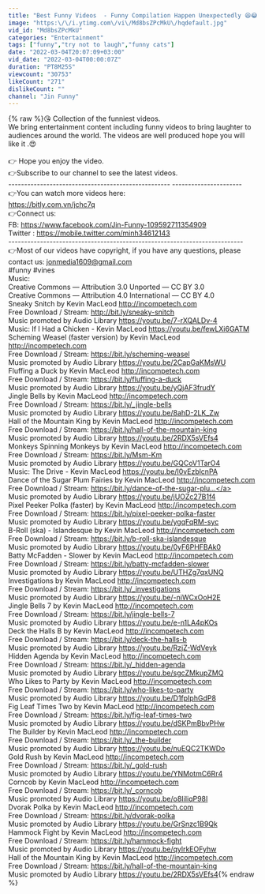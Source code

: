```yaml
---
title: "Best Funny Videos  - Funny Compilation Happen Unexpectedly 😆😂🤣#243"
image: "https:\/\/i.ytimg.com\/vi\/Md8bsZPcMkU\/hqdefault.jpg"
vid_id: "Md8bsZPcMkU"
categories: "Entertainment"
tags: ["funny","try not to laugh","funny cats"]
date: "2022-03-04T20:07:09+03:00"
vid_date: "2022-03-04T00:00:07Z"
duration: "PT8M25S"
viewcount: "30753"
likeCount: "271"
dislikeCount: ""
channel: "Jin Funny"
---
```

{% raw %}😘 Collection of the funniest videos.<br />We bring entertainment content including funny videos to bring laughter to audiences around the world. The videos are well produced hope you will like it .😍<br /><br />👉 Hope you enjoy the video.<br />👉Subscribe to our channel to see the latest videos.<br />--------------------------------------------------- ----------------------<br />👉You can watch more videos here:<br /><a rel="nofollow" target="blank" href="https://bitly.com.vn/jchc7q">https://bitly.com.vn/jchc7q</a><br />👉Connect us:<br />FB: <a rel="nofollow" target="blank" href="https://www.facebook.com/Jin-Funny-109592711354909">https://www.facebook.com/Jin-Funny-109592711354909</a><br />Twitter : <a rel="nofollow" target="blank" href="https://mobile.twitter.com/minh34612143">https://mobile.twitter.com/minh34612143</a><br />--------------------------------------------------------------------------<br />👉Most of our videos have copyright, if you have any questions, please contact us: jonmedia1609@gmail.com<br />#funny #vines<br />Music:<br />Creative Commons — Attribution 3.0 Unported — CC BY 3.0<br />Creative Commons — Attribution 4.0 International — CC BY 4.0<br />Sneaky Snitch by Kevin MacLeod <a rel="nofollow" target="blank" href="http://incompetech.com">http://incompetech.com</a><br />Free Download / Stream: <a rel="nofollow" target="blank" href="http://bit.ly/sneaky-snitch">http://bit.ly/sneaky-snitch</a><br />Music promoted by Audio Library <a rel="nofollow" target="blank" href="https://youtu.be/7-rXQALDv-4">https://youtu.be/7-rXQALDv-4</a><br />Music: If I Had a Chicken - Kevin MacLeod <a rel="nofollow" target="blank" href="https://youtu.be/fewLXi6GATM">https://youtu.be/fewLXi6GATM</a><br />Scheming Weasel (faster version) by Kevin MacLeod <a rel="nofollow" target="blank" href="http://incompetech.com">http://incompetech.com</a><br />Free Download / Stream: <a rel="nofollow" target="blank" href="https://bit.ly/scheming-weasel">https://bit.ly/scheming-weasel</a><br />Music promoted by Audio Library <a rel="nofollow" target="blank" href="https://youtu.be/2CapGaKMsWU">https://youtu.be/2CapGaKMsWU</a><br />Fluffing a Duck by Kevin MacLeod <a rel="nofollow" target="blank" href="http://incompetech.com">http://incompetech.com</a><br />Free Download / Stream: <a rel="nofollow" target="blank" href="https://bit.ly/fluffing-a-duck">https://bit.ly/fluffing-a-duck</a><br />Music promoted by Audio Library <a rel="nofollow" target="blank" href="https://youtu.be/yQjAF3frudY">https://youtu.be/yQjAF3frudY</a><br />Jingle Bells by Kevin MacLeod <a rel="nofollow" target="blank" href="http://incompetech.com">http://incompetech.com</a><br />Free Download / Stream:  <a rel="nofollow" target="blank" href="https://bit.ly/_jingle-bells">https://bit.ly/_jingle-bells</a><br />Music promoted by Audio Library <a rel="nofollow" target="blank" href="https://youtu.be/8ahD-2LK_Zw">https://youtu.be/8ahD-2LK_Zw</a><br />Hall of the Mountain King by Kevin MacLeod <a rel="nofollow" target="blank" href="http://incompetech.com">http://incompetech.com</a> <br />Free Download / Stream: <a rel="nofollow" target="blank" href="https://bit.ly/hall-of-the-mountain-king">https://bit.ly/hall-of-the-mountain-king</a><br />Music promoted by Audio Library <a rel="nofollow" target="blank" href="https://youtu.be/2RDX5sVEfs4">https://youtu.be/2RDX5sVEfs4</a><br />Monkeys Spinning Monkeys by Kevin MacLeod <a rel="nofollow" target="blank" href="http://incompetech.com">http://incompetech.com</a><br />Free Download / Stream: <a rel="nofollow" target="blank" href="https://bit.ly/Msm-Km">https://bit.ly/Msm-Km</a><br />Music promoted by Audio Library <a rel="nofollow" target="blank" href="https://youtu.be/GQCoV1TarO4">https://youtu.be/GQCoV1TarO4</a><br />Music: The Drive - Kevin MacLeod <a rel="nofollow" target="blank" href="https://youtu.be/I0vEzblcnPA">https://youtu.be/I0vEzblcnPA</a><br />Dance of the Sugar Plum Fairies by Kevin MacLeod <a rel="nofollow" target="blank" href="http://incompetech.com">http://incompetech.com</a><br />Free Download / Stream:  <a rel="nofollow" target="blank" href="https://bit.ly/dance-of-the-sugar-plu...">https://bit.ly/dance-of-the-sugar-plu...</a><br />Music promoted by Audio Library <a rel="nofollow" target="blank" href="https://youtu.be/jUOZc27B1f4">https://youtu.be/jUOZc27B1f4</a><br />Pixel Peeker Polka (faster) by Kevin MacLeod <a rel="nofollow" target="blank" href="http://incompetech.com">http://incompetech.com</a><br />Free Download / Stream: <a rel="nofollow" target="blank" href="https://bit.ly/pixel-peeker-polka-faster">https://bit.ly/pixel-peeker-polka-faster</a><br />Music promoted by Audio Library <a rel="nofollow" target="blank" href="https://youtu.be/ygqFqRM-syc">https://youtu.be/ygqFqRM-syc</a><br />B-Roll (ska) - Islandesque by Kevin MacLeod <a rel="nofollow" target="blank" href="http://incompetech.com">http://incompetech.com</a><br />Free Download / Stream: <a rel="nofollow" target="blank" href="https://bit.ly/b-roll-ska-islandesque">https://bit.ly/b-roll-ska-islandesque</a><br />Music promoted by Audio Library <a rel="nofollow" target="blank" href="https://youtu.be/0yF6PHFBAk0">https://youtu.be/0yF6PHFBAk0</a><br />Batty McFadden - Slower by Kevin MacLeod <a rel="nofollow" target="blank" href="http://incompetech.com">http://incompetech.com</a><br />Free Download / Stream: <a rel="nofollow" target="blank" href="https://bit.ly/batty-mcfadden-slower">https://bit.ly/batty-mcfadden-slower</a><br />Music promoted by Audio Library <a rel="nofollow" target="blank" href="https://youtu.be/UTHZg7qxUNQ">https://youtu.be/UTHZg7qxUNQ</a><br />Investigations by Kevin MacLeod <a rel="nofollow" target="blank" href="http://incompetech.com">http://incompetech.com</a><br />Free Download / Stream: <a rel="nofollow" target="blank" href="https://bit.ly/_investigations">https://bit.ly/_investigations</a><br />Music promoted by Audio Library <a rel="nofollow" target="blank" href="https://youtu.be/-niWCxOoH2E">https://youtu.be/-niWCxOoH2E</a><br />Jingle Bells 7 by Kevin MacLeod <a rel="nofollow" target="blank" href="http://incompetech.com">http://incompetech.com</a><br />Free Download / Stream:  <a rel="nofollow" target="blank" href="https://bit.ly/jingle-bells-7">https://bit.ly/jingle-bells-7</a><br />Music promoted by Audio Library <a rel="nofollow" target="blank" href="https://youtu.be/e-n1LA4pKOs">https://youtu.be/e-n1LA4pKOs</a><br />Deck the Halls B by Kevin MacLeod <a rel="nofollow" target="blank" href="http://incompetech.com">http://incompetech.com</a><br />Free Download / Stream:  <a rel="nofollow" target="blank" href="https://bit.ly/deck-the-halls-b">https://bit.ly/deck-the-halls-b</a><br />Music promoted by Audio Library <a rel="nofollow" target="blank" href="https://youtu.be/RzjZ-WdVeyk">https://youtu.be/RzjZ-WdVeyk</a><br />Hidden Agenda by Kevin MacLeod <a rel="nofollow" target="blank" href="http://incompetech.com">http://incompetech.com</a><br />Free Download / Stream:  <a rel="nofollow" target="blank" href="https://bit.ly/_hidden-agenda">https://bit.ly/_hidden-agenda</a><br />Music promoted by Audio Library <a rel="nofollow" target="blank" href="https://youtu.be/sgcZMkupZMQ">https://youtu.be/sgcZMkupZMQ</a><br />Who Likes to Party by Kevin MacLeod <a rel="nofollow" target="blank" href="http://incompetech.com">http://incompetech.com</a><br />Free Download / Stream: <a rel="nofollow" target="blank" href="https://bit.ly/who-likes-to-party">https://bit.ly/who-likes-to-party</a><br />Music promoted by Audio Library <a rel="nofollow" target="blank" href="https://youtu.be/D1fpIphGdP8">https://youtu.be/D1fpIphGdP8</a><br />Fig Leaf Times Two by Kevin MacLeod <a rel="nofollow" target="blank" href="http://incompetech.com">http://incompetech.com</a> <br />Free Download / Stream: <a rel="nofollow" target="blank" href="https://bit.ly/fig-leaf-times-two">https://bit.ly/fig-leaf-times-two</a><br />Music promoted by Audio Library <a rel="nofollow" target="blank" href="https://youtu.be/dSKPmBbvPHw">https://youtu.be/dSKPmBbvPHw</a><br />The Builder by Kevin MacLeod <a rel="nofollow" target="blank" href="http://incompetech.com">http://incompetech.com</a><br />Free Download / Stream: <a rel="nofollow" target="blank" href="https://bit.ly/_the-builder">https://bit.ly/_the-builder</a><br />Music promoted by Audio Library <a rel="nofollow" target="blank" href="https://youtu.be/nuEQC2TKWDo">https://youtu.be/nuEQC2TKWDo</a><br />Gold Rush by Kevin MacLeod <a rel="nofollow" target="blank" href="http://incompetech.com">http://incompetech.com</a><br />Free Download / Stream:  <a rel="nofollow" target="blank" href="https://bit.ly/_gold-rush">https://bit.ly/_gold-rush</a><br />Music promoted by Audio Library <a rel="nofollow" target="blank" href="https://youtu.be/YNMotmC6Rr4">https://youtu.be/YNMotmC6Rr4</a><br />Corncob by Kevin MacLeod <a rel="nofollow" target="blank" href="http://incompetech.com">http://incompetech.com</a><br />Free Download / Stream:  <a rel="nofollow" target="blank" href="https://bit.ly/_corncob">https://bit.ly/_corncob</a><br />Music promoted by Audio Library <a rel="nofollow" target="blank" href="https://youtu.be/o8IiIiqP98I">https://youtu.be/o8IiIiqP98I</a><br />Dvorak Polka by Kevin MacLeod <a rel="nofollow" target="blank" href="http://incompetech.com">http://incompetech.com</a><br />Free Download / Stream: <a rel="nofollow" target="blank" href="https://bit.ly/dvorak-polka">https://bit.ly/dvorak-polka</a><br />Music promoted by Audio Library <a rel="nofollow" target="blank" href="https://youtu.be/GrSnzc1B9Qk">https://youtu.be/GrSnzc1B9Qk</a><br />Hammock Fight by Kevin MacLeod <a rel="nofollow" target="blank" href="http://incompetech.com">http://incompetech.com</a><br />Free Download / Stream: <a rel="nofollow" target="blank" href="https://bit.ly/hammock-fight">https://bit.ly/hammock-fight</a><br />Music promoted by Audio Library <a rel="nofollow" target="blank" href="https://youtu.be/qylrkEOFyhw">https://youtu.be/qylrkEOFyhw</a><br />Hall of the Mountain King by Kevin MacLeod <a rel="nofollow" target="blank" href="http://incompetech.com">http://incompetech.com</a> <br />Free Download / Stream: <a rel="nofollow" target="blank" href="https://bit.ly/hall-of-the-mountain-king">https://bit.ly/hall-of-the-mountain-king</a><br />Music promoted by Audio Library <a rel="nofollow" target="blank" href="https://youtu.be/2RDX5sVEfs4">https://youtu.be/2RDX5sVEfs4</a>{% endraw %}
